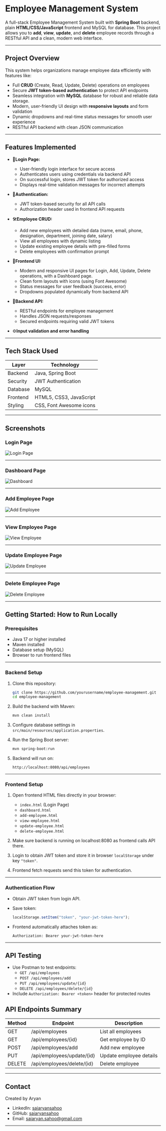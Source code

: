
# Employee Management System

A full-stack Employee Management System built with **Spring Boot** backend, plain **HTML/CSS/JavaScript** frontend and MySQL for database. This project allows you to **add**, **view**, **update**, and **delete** employee records through a RESTful API and a clean, modern web interface.

---

## Project Overview

This system helps organizations manage employee data efficiently with features like:

- Full **CRUD** (Create, Read, Update, Delete) operations on employees
- Secure **JWT token-based authentication** to protect API endpoints
- Seamless integration with **MySQL** database for robust and reliable data storage.
- Modern, user-friendly UI design with **responsive layouts** and form validation
- Dynamic dropdowns and real-time status messages for smooth user experience
- RESTful API backend with clean JSON communication

---

## Features Implemented

- 🔑**Login Page:**
    - User-friendly login interface for secure access
    - Authenticates users using credentials via backend API
    - On successful login, stores JWT token for authorized access
    - Displays real-time validation messages for incorrect attempts

- 🔐**Authentication:**
  - JWT token-based security for all API calls
  - Authorization header used in frontend API requests

- 🛠️**Employee CRUD:**
  - Add new employees with detailed data (name, email, phone, designation, department, joining date, salary)
  - View all employees with dynamic listing
  - Update existing employee details with pre-filled forms
  - Delete employees with confirmation prompt

- 🎨**Frontend UI:**
  - Modern and responsive UI pages for Login, Add, Update, Delete operations, with a Dashboard page.
  - Clean form layouts with icons (using Font Awesome)
  - Status messages for user feedback (success, error)
  - Dropdowns populated dynamically from backend API

- 🧩**Backend API:**
  - RESTful endpoints for employee management
  - Handles JSON requests/responses
  - Secured endpoints requiring valid JWT tokens

- ⚙️**Input validation and error handling**

---

## Tech Stack Used

| Layer          | Technology               |
|----------------|--------------------------|
| Backend        | Java, Spring Boot        |
| Security       | JWT Authentication       |
| Database       | MySQL                    |
| Frontend       | HTML5, CSS3, JavaScript  |
| Styling        | CSS, Font Awesome icons  |

---

## Screenshots

### Login Page

![Login Page](screenshots/login.png)

---

### Dashboard Page

![Dashboard](screenshots/dashboard.png)

---

### Add Employee Page

![Add Employee](screenshots/add-employee.png)

---

### View Employee Page

![View Employee](screenshots/view-employee.png)

---

### Update Employee Page

![Update Employee](screenshots/update-employee.png)

---

### Delete Employee Page

![Delete Employee](screenshots/delete-employee.png)

---

## Getting Started: How to Run Locally

### Prerequisites

- Java 17 or higher installed
- Maven installed
- Database setup (MySQL)
- Browser to run frontend files

---

### Backend Setup

1. Clone this repository:

   ```bash
   git clone https://github.com/yourusername/employee-management.git
   cd employee-management
   ```

2. Build the backend with Maven:

   ```bash
   mvn clean install
   ```

3. Configure database settings in `src/main/resources/application.properties`.

4. Run the Spring Boot server:

   ```bash
   mvn spring-boot:run
   ```

5. Backend will run on:

   ```
   http://localhost:8080/api/employees
   ```

---

### Frontend Setup

1. Open frontend HTML files directly in your browser:

   - `index.html` (Login Page)
   - `dashboard.html`
   - `add-employee.html`
   - `view-employee.html`
   - `update-employee.html`
   - `delete-employee.html`

2. Make sure backend is running on localhost:8080 as frontend calls API there.

3. Login to obtain JWT token and store it in browser `localStorage` under key `"token"`.

4. Frontend fetch requests send this token for authentication.

---

### Authentication Flow

- Obtain JWT token from login API.
- Save token:

  ```js
  localStorage.setItem("token", "your-jwt-token-here");
  ```

- Frontend automatically attaches token as:

  ```
  Authorization: Bearer your-jwt-token-here
  ```

---

## API Testing

   - Use Postman to test endpoints:  
     - `GET /api/employees`  
     - `POST /api/employees/add`  
     - `PUT /api/employees/update/{id}`  
     - `DELETE /api/employees/delete/{id}`  
   - Include `Authorization: Bearer <token>` header for protected routes

## API Endpoints Summary

| Method | Endpoint                      | Description             |
|--------|-------------------------------|-------------------------|
| GET    | /api/employees                | List all employees       |
| GET    | /api/employees/{id}           | Get employee by ID       |
| POST   | /api/employees/add            | Add new employee         |
| PUT    | /api/employees/update/{id}   | Update employee details  |
| DELETE | /api/employees/delete/{id}   | Delete employee          |

---

## Contact

Created by Aryan

- LinkedIn: [saiaryansahoo](https://www.linkedin.com/in/saiaryansahoo/)
- GitHub: [saiaryansahoo](https://github.com/saiaryansahoo)  
- Email: saiaryan.sahoo@gmail.com

---

<!-- Add screenshots folder with images `add-employee.png`, `update-employee.png`, `delete-employee.png` -->
